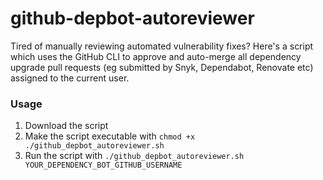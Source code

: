 # github-depbot-autoreviewer
Tired of manually reviewing automated vulnerability fixes? Here's a script which uses the GitHub CLI to approve and auto-merge all dependency upgrade pull requests (eg submitted by Snyk, Dependabot, Renovate etc) assigned to the current user. 

### Usage
1. Download the script
2. Make the script executable with `chmod +x ./github_depbot_autoreviewer.sh`
3. Run the script with `./github_depbot_autoreviewer.sh YOUR_DEPENDENCY_BOT_GITHUB_USERNAME`
